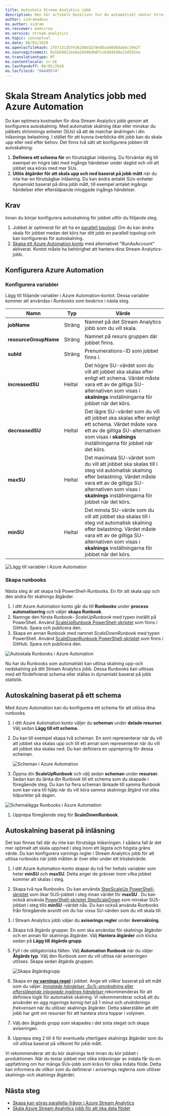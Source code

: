 ```yaml
---
title: Autoskala Stream Analytics jobb
description: Den här artikeln beskriver hur du automatiskt skalar Stream Analytics jobb baserat på ett fördefinierat schema eller värden för jobb mått
author: sidramadoss
ms.author: sidram
ms.reviewer: mamccrea
ms.service: stream-analytics
ms.topic: conceptual
ms.date: 06/03/2020
ms.openlocfilehash: 2f871312b7e36288d1b78e05aa4058dab6c1942f
ms.sourcegitcommit: 0a5bb9622ee6a20d96db07cc6dd45d8e23d5554a
ms.translationtype: MT
ms.contentlocale: sv-SE
ms.lasthandoff: 06/05/2020
ms.locfileid: "84449574"
---
```

# <a name="autoscale-stream-analytics-jobs-using-azure-automation"></a>Skala Stream Analytics jobb med Azure Automation

Du kan optimera kostnaden för dina Stream Analytics jobb genom att konfigurera autoskalning. Med automatisk skalning ökar eller minskar du jobbets strömnings enheter (SUs) så att de matchar ändringen i din inläsnings belastning. I stället för att kunna överblicka ditt jobb kan du skala upp eller ned efter behov. Det finns två sätt att konfigurera jobben till autoskalning:
1. **Definiera ett schema för** en förutsägbar inläsning. Du förväntar dig till exempel en högre takt med ingångs händelser under dagtid och vill att jobbet ska köras med mer SUs.
2. **Utlös åtgärder för att skala upp och ned baserat på jobb mått** när du inte har en förutsägbar inläsning. Du kan ändra antalet SUs-enheter dynamiskt baserat på dina jobb mått, till exempel antalet ingångs händelser eller eftersläpande inloggade ingångs händelser.

## <a name="prerequisites"></a>Krav
Innan du börjar konfigurera autoskalning för jobbet utför du följande steg.
1. Jobbet är optimerat för att ha en [parallell topologi](https://docs.microsoft.com/azure/stream-analytics/stream-analytics-parallelization). Om du kan ändra skala för jobbet medan det körs har ditt jobb en parallell topologi och kan konfigureras för autoskalning.
2. [Skapa ett Azure Automation konto](https://docs.microsoft.com/azure/automation/automation-create-standalone-account) med alternativet "RunAsAccount" aktiverat. Kontot måste ha behörighet att hantera dina Stream Analytics-jobb.

## <a name="set-up-azure-automation"></a>Konfigurera Azure Automation
### <a name="configure-variables"></a>Konfigurera variabler
Lägg till följande variabler i Azure Automation-kontot. Dessa variabler kommer att användas i Runbooks som beskrivs i nästa steg.

| Namn | Typ | Värde |
| --- | --- | --- |
| **jobName** | Sträng | Namnet på det Stream Analytics jobb som du vill skala. |
| **resourceGroupName** | Sträng | Namnet på resurs gruppen där jobbet finns. |
| **subId** | Sträng | Prenumerations-ID som jobbet finns i. |
| **increasedSU** | Heltal | Det högre SU-värdet som du vill att jobbet ska skalas efter enligt ett schema. Värdet måste vara ett av de giltiga SU-alternativen som visas i **skalnings** inställningarna för jobbet när det körs. |
| **decreasedSU** | Heltal | Det lägre SU-värdet som du vill att jobbet ska skalas efter enligt ett schema. Värdet måste vara ett av de giltiga SU-alternativen som visas i **skalnings** inställningarna för jobbet när det körs. |
| **maxSU** | Heltal | Det maximala SU-värdet som du vill att jobbet ska skalas till i steg vid automatisk skalning efter belastning. Värdet måste vara ett av de giltiga SU-alternativen som visas i **skalnings** inställningarna för jobbet när det körs. |
| **minSU** | Heltal | Det minsta SU-värde som du vill att jobbet ska skalas till i steg vid automatisk skalning efter belastning. Värdet måste vara ett av de giltiga SU-alternativen som visas i **skalnings** inställningarna för jobbet när det körs. |

![Lägg till variabler i Azure Automation](./media/autoscale/variables.png)

### <a name="create-runbooks"></a>Skapa runbooks
Nästa steg är att skapa två PowerShell-Runbooks. En för att skala upp och den andra för skalnings åtgärder.
1. I ditt Azure Automation konto går du till **Runbooks** under **process automatisering** och väljer **skapa Runbook**.
2. Namnge den första Runbook- *ScaleUpRunbook* med typen inställt på PowerShell. Använd [ScaleUpRunbook PowerShell-skriptet](https://github.com/Azure/azure-stream-analytics/blob/master/Autoscale/ScaleUpRunbook.ps1) som finns i GitHub. Spara och publicera den.
3. Skapa en annan Runbook med namnet *ScaleDownRunbook* med typen PowerShell. Använd [ScaleDownRunbook PowerShell-skriptet](https://github.com/Azure/azure-stream-analytics/blob/master/Autoscale/ScaleDownRunbook.ps1) som finns i GitHub. Spara och publicera den.

![Autoskala Runbooks i Azure Automation](./media/autoscale/runbooks.png)

Nu har du Runbooks som automatiskt kan utlösa skalning upp-och nedskalning på ditt Stream Analytics jobb. Dessa Runbooks kan utlösas med ett fördefinierat schema eller ställas in dynamiskt baserat på jobb statistik.

## <a name="autoscale-based-on-a-schedule"></a>Autoskalning baserat på ett schema
Med Azure Automation kan du konfigurera ett schema för att utlösa dina runbooks.
1. I ditt Azure Automation konto väljer du **scheman** under **delade resurser**. Välj sedan **Lägg till ett schema**.
2. Du kan till exempel skapa två scheman. En som representerar när du vill att jobbet ska skalas upp och till ett annat som representerar när du vill att jobbet ska skalas ned. Du kan definiera en upprepning för dessa scheman.

   ![Scheman i Azure Automation](./media/autoscale/schedules.png)

3. Öppna din **ScaleUpRunbook** och välj sedan **scheman** under **resurser**. Sedan kan du länka din Runbook till ett schema som du skapade i föregående steg. Du kan ha flera scheman länkade till samma Runbook som kan vara till hjälp när du vill köra samma skalnings åtgärd vid olika tidpunkter på dagen.

![Schemalägga Runbooks i Azure Automation](./media/autoscale/schedulerunbook.png)

1. Upprepa föregående steg för **ScaleDownRunbook**.

## <a name="autoscale-based-on-load"></a>Autoskalning baserat på inläsning
Det kan finnas fall där du inte kan förutsäga inläsningen. I sådana fall är det mer optimalt att skala upp/ned i steg inom ett lägsta och högsta gräns värde. Du kan konfigurera varnings regler i Stream Analytics jobb för att utlösa runbooks när jobb måtten är över eller under ett tröskelvärde.
1. I ditt Azure Automation-konto skapar du två fler heltals variabler som heter **minSU** och **maxSU**. Detta anger de gränser inom vilka jobbet kommer att skalas i steg.
2. Skapa två nya Runbooks. Du kan använda [StepScaleUp PowerShell-skriptet](https://github.com/Azure/azure-stream-analytics/blob/master/Autoscale/StepScaleUp.ps1) som ökar SUS-jobbet i steg innan värdet för **maxSU** . Du kan också använda [PowerShell-skriptet StepScaleDown](https://github.com/Azure/azure-stream-analytics/blob/master/Autoscale/StepScaleDown.ps1) som minskar SUS-jobbet i steg tills **minSU** -värdet nås. Du kan också använda Runbooks från föregående avsnitt om du har vissa SU-värden som du vill skala till.
3. I Stream Analytics jobb väljer du **aviserings regler** under **övervakning**. 
4. Skapa två åtgärds grupper. En som ska användas för skalnings åtgärder och en annan för skalnings åtgärder. Välj **Hantera åtgärder** och klicka sedan på **Lägg till åtgärds grupp**. 
5. Fyll i de obligatoriska fälten. Välj **Automation Runbook** när du väljer **Åtgärds typ**. Välj den Runbook som du vill utlösa när aviseringen utlöses. Skapa sedan åtgärds gruppen.

   ![Skapa åtgärdsgrupp](./media/autoscale/create-actiongroup.png)
6. Skapa en [**ny varnings regel**](https://docs.microsoft.com/azure/stream-analytics/stream-analytics-set-up-alerts#set-up-alerts-in-the-azure-portal) i jobbet. Ange ett villkor baserat på ett mått som du väljer. [ *Inmatade händelser*, *Su%-användning* eller *eftersläpande inloggade ingångs händelser* ](https://docs.microsoft.com/azure/stream-analytics/stream-analytics-monitoring#metrics-available-for-stream-analytics) rekommenderas för att definiera logik för automatisk skalning. Vi rekommenderar också att du använder en *agg regerings kornig het* på 1 minut och *utvärderings frekvensen* när du utlöser skalnings åtgärder. Detta säkerställer att ditt jobb har gott om resurser för att hantera stora toppar i volymen.
7. Välj den åtgärds grupp som skapades i det sista steget och skapa aviseringen.
8. Upprepa steg 2 till 4 för eventuella ytterligare skalnings åtgärder som du vill utlösa baserat på villkoret för jobb mått.

Vi rekommenderar att du kör skalnings test innan du kör jobbet i produktionen. När du testar jobbet mot olika inläsningar av indata får du en uppfattning om hur många SUs-jobb som krävs för olika indata flöde. Detta kan informera de villkor som du definierar i aviserings reglerna som utlöser skalnings-och skalnings åtgärder. 

## <a name="next-steps"></a>Nästa steg
* [Skapa kan göras parallella-frågor i Azure Stream Analytics](stream-analytics-parallelization.md)
* [Skala Azure Stream Analytics jobb för att öka data flödet](stream-analytics-scale-jobs.md)
